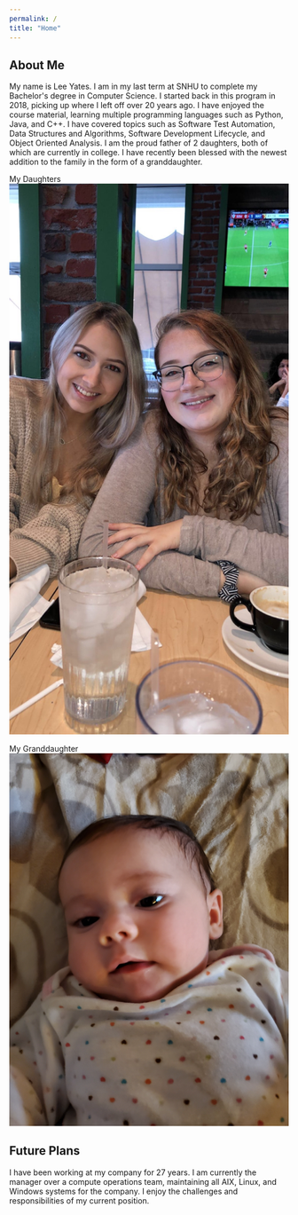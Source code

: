 ```yaml
---
permalink: /
title: "Home"
---
```


## About Me
My name is Lee Yates.  I am in my last term at SNHU to complete my Bachelor's degree in Computer Science.  I started back in this program in 2018, picking up where I left off over 20  years ago.  I have enjoyed the course material, learning multiple programming languages such as Python, Java, and C++.  I have covered topics such as Software Test Automation, Data Structures and Algorithms, Software Development Lifecycle, and Object Oriented Analysis.  I am the proud father of 2 daughters, both of which are currently in college.  I have recently been blessed with the newest addition to the family in the form of a granddaughter.  

My Daughters
![Daughters](/assets/images/girls.jpeg)

My Granddaughter
![Granddaugther](/assets/images/gdaughter.jpg)

## Future Plans
I have been working at my company for 27 years. I am currently the manager over a compute operations team, maintaining all AIX, Linux, and Windows systems for the company.  I enjoy the challenges and responsibilities of my current position.
